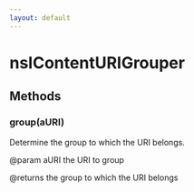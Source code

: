 ```yaml
---
layout: default
---
```


# nsIContentURIGrouper #

## Methods ##

### group(aURI) ###
  
Determine the group to which the URI belongs.  
  
@param    aURI       the URI to group  
  
@returns  the group to which the URI belongs  
  
